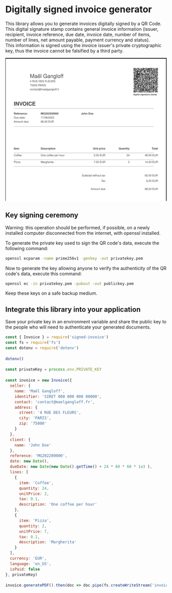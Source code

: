 # Digitally signed invoice generator

This library allows you to generate invoices digitally signed by a QR Code.  
This digital signature stamp contains general invoice information (issuer, recipient, invoice reference, due date, invoice date, number of items, number of lines, net amount payable, payment currency and status).  
This information is signed using the invoice issuer's private cryptographic key, thus the invoice cannot be falsified by a third party.

![Example invoice](docs/example.png?raw=true)

## Key signing ceremony

Warning: this operation should be performed, if possible, on a newly installed computer disconnected from the internet, with openssl installed.

To generate the private key used to sign the QR code's data, execute the following command:
```bash
openssl ecparam -name prime256v1 -genkey -out privatekey.pem
```

Now to generate the key allowing anyone to verify the authenticity of the QR code's data, execute this command:  
```bash
openssl ec -in privatekey.pem -pubout -out publickey.pem
```

Keep these keys on a safe backup medium.

## Integrate this library into your application

Save your private key in an environment variable and share the public key to the people who will need to authenticate your generated documents.
```js
const { Invoice } = require('signed-invoice')
const fs = require('fs')
const dotenv = require('dotenv')

dotenv()

const privateKey = process.env.PRIVATE_KEY

const invoice = new Invoice({
  seller: {
    name: 'Maël Gangloff',
    identifier: 'SIRET 000 000 000 00000',
    contact: 'contact@maelgangloff.fr',
    address: {
      street: '4 RUE DES FLEURS',
      city: 'PARIS',
      zip: '75000'
    }
  },
  client: {
    name: 'John Doe'
  },
  reference: 'MG202200000',
  date: new Date(),
  dueDate: new Date(new Date().getTime() + 24 * 60 * 60 * 1e3 ),
  lines: [
    {
      item: 'Coffee',
      quantity: 24,
      unitPrice: 2,
      tax: 0.1,
      description: 'One coffee per hour'
    },
    {
      item: 'Pizza',
      quantity: 2,
      unitPrice: 7,
      tax: 0.1,
      description: 'Margherita'
    }
  ],
  currency: 'EUR',
  language: 'en_US',
  isPaid: false
}, privateKey)

invoice.generatePDF().then(doc => doc.pipe(fs.createWriteStream('invoice.pdf')))

```